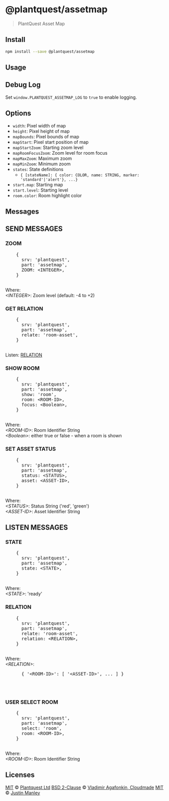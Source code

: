 # @plantquest/assetmap

> PlantQuest Asset Map

## Install

```bash
npm install --save @plantquest/assetmap
```

## Usage



## Debug Log

Set `window.PLANTQUEST_ASSETMAP_LOG` to `true` to enable logging.


## Options

* `width`: Pixel width of map
* `height`: Pixel height of map
* `mapBounds`: Pixel bounds of map
* `mapStart`: Pixel start position of map
* `mapStartZoom`: Starting zoom level
* `mapRoomFocusZoom`: Zoom level for room focus
* `mapMaxZoom`: Maximum zoom
* `mapMinZoom`: Minimum zoom
* `states`: State definitions
  * `{ [stateName]: { color: COLOR, name: STRING, marker: 'standard'|'alert'}, ...}`
* `start.map`: Starting map
* `start.level`: Starting level
* `room.color`: Room highlight color


## Messages

  <h2>SEND MESSAGES</h2>

  <h3>ZOOM</h3>
  <pre>
    {
      srv: 'plantquest',
      part: 'assetmap',
      ZOOM: &lt;INTEGER&gt;,     
    }
  </pre>
  <p>Where:<br>
    <i>&lt;INTEGER&gt;</i>: Zoom level (default: -4 to +2)<br>
  </p>


  <h3>GET RELATION</h3>
  <pre>
    {
      srv: 'plantquest',
      part: 'assetmap',
      relate: 'room-asset',
    }
  </pre>
  <p>Listen: <a href="#listen-relation">RELATION</a><br>
  </p>


  <h3>SHOW ROOM</h3>
  <pre>
    {
      srv: 'plantquest',
      part: 'assetmap',
      show: 'room',
      room: &lt;ROOM-ID&gt;,
      focus: &lt;Boolean&gt;,   
    }
  </pre>
  <p>Where:<br>
    <i>&lt;ROOM-ID&gt;</i>: Room Identifier String<br>
    <i>&lt;Boolean&gt;</i>: either true or false - when a room is shown<br>
  </p>


  <h3>SET ASSET STATUS</h3>
  <pre>
    {
      srv: 'plantquest',
      part: 'assetmap',
      status: &lt;STATUS&gt;,
      asset: &lt;ASSET-ID&gt;,     
    }
  </pre>
  <p>Where:<br>
    <i>&lt;STATUS&gt;</i>: Status String ('red', 'green')<br>
    <i>&lt;ASSET-ID&gt;</i>: Asset Identifier String<br>
  </p>

  
  
  <h2>LISTEN MESSAGES</h2>
   
  <h3>STATE</h3>
  <pre>
    {
      srv: 'plantquest',
      part: 'assetmap',
      state: &lt;STATE&gt;,
    }
  </pre>
  <p>Where:<br>
    <i>&lt;STATE&gt;</i>: 'ready'<br>
  </p>


  <a name="listen-relation"></a>
  <h3>RELATION</h3>
  <pre>
    {
      srv: 'plantquest',
      part: 'assetmap',
      relate: 'room-asset',
      relation: &lt;RELATION&gt;,
    }
  </pre>
  <p>Where:<br>
    <i>&lt;RELATION&gt;</i>:
    <pre>
      { '&lt;ROOM-ID&gt;': [ '&lt;ASSET-ID&gt;', ... ] }
    </pre>
    <br>
  </p>


  <h3>USER SELECT ROOM</h3>
  <pre>
    {
      srv: 'plantquest',
      part: 'assetmap',
      select: 'room',
      room: &lt;ROOM-ID&gt;,     
    }
  </pre>
  <p>Where:<br>
    <i>&lt;ROOM-ID&gt;</i>: Room Identifier String<br>
  </p>



## Licenses

[MIT](LICENSE) © [Plantquest Ltd](https://plantquest.com)
[BSD 2-Clause](LEAFLET-LICENSE) © [Vladimir Agafonkin, Cloudmade](https://leafletjs.com/)
[MIT](LICENSE) © [Justin Manley](https://github.com/Leaflet/Leaflet.toolbar)
